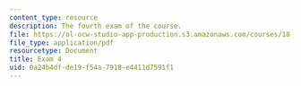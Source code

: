 ```yaml
---
content_type: resource
description: The fourth exam of the course.
file: https://ol-ocw-studio-app-production.s3.amazonaws.com/courses/18-01-single-variable-calculus-fall-2006/0a24b4dfde19f54a7918e4411d7591f1_exam4.pdf
file_type: application/pdf
resourcetype: Document
title: Exam 4
uid: 0a24b4df-de19-f54a-7918-e4411d7591f1
---
```

